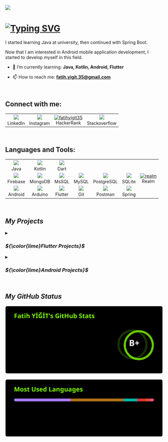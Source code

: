 ![](https://komarev.com/ghpvc/?username=FatihYigit35&style=for-the-badge&color=brightgreen&label=PROFILE+VIEWS)
<h1 align="left">
     <a href="https://git.io/typing-svg"><img src="https://readme-typing-svg.demolab.com?font=Fira+Code&pause=1000&color=06A905&random=false&width=410&lines=Hi+there+%F0%9F%91%8B%2C+I'm+Fatih+Yigit;I'm+a+Mobile+Application+Developer" alt="Typing SVG" /></a>
</h1>

<p align="left">I started learning Java at university, then continued with Spring Boot.</p>

<p align="left"> Now that I am interested in Android mobile application development, I started to develop myself in this field.</p>

- 🌱 I’m currently learning: **Java, Kotlin, Android, Flutter**

- 📫 How to reach me: **fatih.yigit.35@gmail.com**
<br/>
<h2 align="left">Connect with me:</h2>
<p align="left">
     <table>
          <tr>
               <td align="center">
                    <a href="https://linkedin.com/in/fatihyigit35" target="_blank">
                        <img src="https://go-skill-icons.vercel.app/api/icons?i=linkedin" />
                    </a>
                    <br>
                    LinkedIn
               </td>
               <td align="center">
                    <a href="https://instagram.com/fatih.yigit.35" target="_blank">
                        <img src="https://go-skill-icons.vercel.app/api/icons?i=instagram" />
                    </a>
                    <br>
                    Instagram
               </td>
               <td align="center">
                    <a href="https://www.hackerrank.com/fatihyigit35" target="_blank">
                        <img src="https://raw.githubusercontent.com/rahuldkjain/github-profile-readme-generator/master/src/images/icons/Social/hackerrank.svg" alt="fatihyigit35" height="50" width="50"/>
                    </a>
                    <br>
                    HackerRank
               </td>
               <td align="center">
                    <a href="https://stackoverflow.com/users/20585429/bukrek35tr" target="_blank">
                        <img src="https://go-skill-icons.vercel.app/api/icons?i=stackoverflow"/>
                    </a>
                    <br>
                    Stackoverflow
               </td>
          </tr>    
     </table> 
</p>

<br/>
<h2 align="left">Languages and Tools:</h2>
<p align="left">
     <table>
          <tr>
               <td align="center">
                    <a href="https://skillicons.dev">
                        <img src="https://skillicons.dev/icons?i=java" />
                    </a>
                    <br>
                    Java
               </td>
               <td align="center">
                    <a href="https://skillicons.dev">
                        <img src="https://skillicons.dev/icons?i=kotlin" />
                    </a>
                    <br>
                    Kotlin
               </td>
               <td align="center">
                    <a href="https://skillicons.dev">
                        <img src="https://skillicons.dev/icons?i=dart" />
                    </a>
                    <br>
                    Dart
               </td>
          </tr>     
          <tr>
               <td align="center">
                    <a href="https://skillicons.dev">
                        <img src="https://skillicons.dev/icons?i=firebase" />
                    </a>
                    <br>
                    Firebase
               </td>
               <td align="center">
                    <a href="https://skillicons.dev">
                        <img src="https://skillicons.dev/icons?i=mongodb" />
                    </a>
                    <br>
                    MongoDB
               </td>
               <td align="center">
                    <a href="https://github.com/LelouchFR/skill-icons">
                        <img src="https://go-skill-icons.vercel.app/api/icons?i=sqlserver" />
                    </a>
                    <br>
                    MsSQL
               </td>
               <td align="center">
                    <a href="https://skillicons.dev">
                        <img src="https://skillicons.dev/icons?i=mysql" />
                    </a>
                    <br>
                    MySQL
               </td>
               <td align="center">
                    <a href="https://skillicons.dev">
                        <img src="https://skillicons.dev/icons?i=postgres" />
                    </a>
                    <br>
                    PostgreSQL
               </td>
               <td align="center">
                    <a href="https://skillicons.dev">
                        <img src="https://skillicons.dev/icons?i=sqlite" />
                    </a>
                    <br>
                    SQLite
               </td>
               <td align="center">
                    <a href="https://skillicons.dev">
                        <img src="https://raw.githubusercontent.com/bestofjs/bestofjs-webui/8665e8c267a0215f3159df28b33c365198101df5/public/logos/realm.svg" alt="realm" width="50" height="50"/>
                    </a>
                    <br>
                    Realm
               </td>
          </tr>   
          <tr>
               <td align="center">
                    <a href="https://skillicons.dev">
                        <img src="https://skillicons.dev/icons?i=androidstudio" />
                    </a>
                    <br>
                    Android
               </td>
               <td align="center">
                    <a href="https://skillicons.dev">
                        <img src="https://skillicons.dev/icons?i=arduino" />
                    </a>
                    <br>
                    Arduino
               </td>
               <td align="center">
                    <a href="https://skillicons.dev">
                        <img src="https://skillicons.dev/icons?i=flutter" />
                    </a>
                    <br>
                    Flutter
               </td>
               <td align="center">
                    <a href="https://skillicons.dev">
                        <img src="https://skillicons.dev/icons?i=git" />
                    </a>
                    <br>
                    Git
               </td>
               <td align="center">
                    <a href="https://skillicons.dev">
                        <img src="https://skillicons.dev/icons?i=postman" />
                    </a>
                    <br>
                    Postman
               </td>
               <td align="center">
                    <a href="https://skillicons.dev">
                        <img src="https://skillicons.dev/icons?i=spring" />
                    </a>
                    <br>
                    Spring
               </td>
          </tr>   
     </table>
</p>

<br>

<h2><i>My Projects</i></h2>
<details>
<summary><h3><i>${\color{lime}Flutter Projects}$</i></h3></summary>

- [My Favorite Places](https://github.com/FatihYigit35/my_favorite_places) <br/>With this app I will save my favorite.
- [Shopping Notes](https://github.com/FatihYigit35/shopping_notes) <br/>With this project, you can create your shopping list and delete the products you purchased from the list.
- [Meals App](https://github.com/FatihYigit35/meals_app) <br/>What I learned with this project;
     - We created widgets in different files and used the same widget over and over again in the application.
     - We created variable values ​​that we can use from anywhere in the application with the Riverpod library.
     - We enriched the visuals by applying animations to the category list on the home page, to the images in the transitions on the meals and meal details pages, and to the favorite button on the meal details pages
- [Spending Tracker](https://github.com/FatihYigit35/spending_tracker) <br/>We will track our expenses with this application. With this project, I aim to learn new features that I can use in Flutter.
- [Random Kpss Questions](https://github.com/FatihYigit35/random_kpss_questions) <br/>Flutter is a project I created to improve myself, where I learned about transitions between pages and data transfer.
- [Roll Dice App](https://github.com/FatihYigit35/roll_dice_app) <br/>My first flutter project.
</details>

<details>
<summary><h3><i>${\color{lime}Android Projects}$</i></h3></summary>
     
- [Tatilci](https://github.com/FatihYigit35/Tatilci) <br/>It is a mobile application that helps you plan your holiday easily and effectively. It eliminates tools and fees by connecting vacationers directly to their homes. In this way, users can maintain the best accommodations in their desired locations and report them with transparency.
- [IsKapisis](https://github.com/FatihYigit35/IsKapisi) <br/>This application aims to bring together service providers and employers on a common platform.
- [Fruits App](https://github.com/FatihYigit35/Fruits) <br/>It is my repository where I share the information I gained during the mobile application development process with Kotlin.
- [Contacts App](https://github.com/FatihYigit35/Contacts-App) <br/>A simple project that I created with the knowledge I gained during the Android mobile development learning process.

</details>


<br>
<h2><i>My GitHub Status</i></h2>

[![My GitHub Stats](/assets/stats.svg)](https://github-readme-stats-e3aipmg2v-fatihyigit35.vercel.app/api?username=FatihYigit35&card_width=450&show_icons=true&locale=en&theme=chartreuse-dark)

[![My Most Used Languges](/assets/used_languages.svg)](https://github-readme-stats-e3aipmg2v-fatihyigit35.vercel.app/api/top-langs?username=FatihYigit35&card_width=450&show_icons=true&locale=en&layout=compact&theme=chartreuse-dark)

